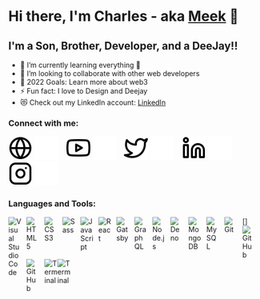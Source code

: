 # Hi there, I'm Charles - aka [Meek][youtube] 👋 


## I'm a Son, Brother, Developer, and a DeeJay!!

- 🌱 I’m currently learning everything 🤣
- 👯 I’m looking to collaborate with other web developers
- 🥅 2022 Goals: Learn more about web3
- ⚡ Fun fact: I love to Design and Deejay
- 😻 Check out my LinkedIn account: [LinkedIn](https://www.linkedin.com/in/charles-mwangangi-434140207?lipi=urn%3Ali%3Apage%3Ad_flagship3_profile_view_base_contact_details%3B2UHvmQ0OSNy%2Bh3mfC0C%2FrQ%3D%3D)

### Connect with me:

[![website](globe-light.svg)](https://meekdesigns.com#gh-light-mode-only)
[![website](globe-dark.svg)](https://meekdesigns.com#gh-dark-mode-only)
&nbsp;&nbsp;
[![website](youtube-light.svg)](https://www.youtube.com/channel/UCmpclvybLzoqC56pE3v91Ug#gh-light-mode-only)
[![website](youtube-dark.svg)](https://www.youtube.com/channel/UCmpclvybLzoqC56pE3v91Ug#gh-dark-mode-only)
&nbsp;&nbsp;
[![website](twitter-light.svg)](https://twitter.com/meekDsigns#gh-light-mode-only)
[![website](twitter-dark.svg)](https://twitter.com/meekDsigns#gh-dark-mode-only)
&nbsp;&nbsp;
[![website](linkedin-light.svg)](https://www.linkedin.com/in/charles-mwangangi-434140207?lipi=urn%3Ali%3Apage%3Ad_flagship3_profile_view_base_contact_details%3B2UHvmQ0OSNy%2Bh3mfC0C%2FrQ%3D%3D#gh-light-mode-only)
[![website](linkedin-dark.svg)](https://www.linkedin.com/in/charles-mwangangi-434140207?lipi=urn%3Ali%3Apage%3Ad_flagship3_profile_view_base_contact_details%3B2UHvmQ0OSNy%2Bh3mfC0C%2FrQ%3D%3D#gh-dark-mode-only)
&nbsp;&nbsp;
[![website](instagram-light.svg)](https://instagram.com/meekdsigns#gh-light-mode-only)
[![website](instagram-dark.svg)](https://instagram.com/meekdsigns#gh-dark-mode-only)

### Languages and Tools:

[<img align="left" alt="Visual Studio Code" width="26px" src="https://cdn.jsdelivr.net/gh/devicons/devicon/icons/vscode/vscode-original.svg" style="padding-right:10px;" />]
[<img align="left" alt="HTML5" width="26px" src="https://cdn.jsdelivr.net/gh/devicons/devicon/icons/html5/html5-original.svg" style="padding-right:10px;" />][webdevplaylist]
[<img align="left" alt="CSS3" width="26px" src="https://cdn.jsdelivr.net/gh/devicons/devicon/icons/css3/css3-original.svg" style="padding-right:10px;" />][cssplaylist]
[<img align="left" alt="Sass" width="26px" src="https://cdn.jsdelivr.net/gh/devicons/devicon/icons/sass/sass-original.svg" style="padding-right:10px;" />][cssplaylist]
[<img align="left" alt="JavaScript" width="26px" src="https://cdn.jsdelivr.net/gh/devicons/devicon/icons/javascript/javascript-original.svg" style="padding-right:10px;" />][jsplaylist]
[<img align="left" alt="React" width="26px" src="https://cdn.jsdelivr.net/gh/devicons/devicon/icons/react/react-original.svg" style="padding-right:10px;" />][reactplaylist]
[<img align="left" alt="Gatsby" width="26px" src="https://cdn.jsdelivr.net/gh/devicons/devicon/icons/gatsby/gatsby-original.svg" style="padding-right:10px;" />][webdevplaylist]
[<img align="left" alt="GraphQL" width="26px" src="https://cdn.jsdelivr.net/gh/devicons/devicon/icons/graphql/graphql-plain.svg" style="padding-right:10px;" />][webdevplaylist]
[<img align="left" alt="Node.js" width="26px" src="https://cdn.jsdelivr.net/gh/devicons/devicon/icons/nodejs/nodejs-original.svg" style="padding-right:10px;" />][webdevplaylist]
[<img align="left" alt="Deno" width="26px" src="./img/deno-light.svg" style="padding-right:10px;" />][webdevplaylist]
[<img align="left" alt="MongoDB" width="26px" src="https://cdn.jsdelivr.net/gh/devicons/devicon/icons/mongodb/mongodb-original.svg" style="padding-right:10px;" />][webdevplaylist]
[<img align="left" alt="MySQL" width="26px" src="https://cdn.jsdelivr.net/gh/devicons/devicon/icons/mysql/mysql-original.svg" style="padding-right:10px;" />][webdevplaylist]
[<img align="left" alt="Git" width="26px" src="https://cdn.jsdelivr.net/gh/devicons/devicon/icons/git/git-original.svg" style="padding-right:10px;" />][webdevplaylist]
[<img align="left" alt="GitHub" width="26px" src="https://user-images.githubusercontent.com/3369400/139447912-e0f43f33-6d9f-45f8-be46-2df5bbc91289.png" style="padding-right:10px;" />](https://www.youtube.com/playlist?list=PLkwxH9e_vrAJ0WbEsFA9W3I1W-g_BTsbt#gh-dark-mode-only)
[<img align="left" alt="GitHub" width="26px" src="https://user-images.githubusercontent.com/3369400/139448065-39a229ba-4b06-434b-bc67-616e2ed80c8f.png" style="padding-right:10px;" />](https://www.youtube.com/playlist?list=PLkwxH9e_vrAJ0WbEsFA9W3I1W-g_BTsbt#gh-light-mode-only)
[<img align="left" alt="Terminal" width="26px" src="./img/terminal-light.svg" />](https://www.youtube.com/playlist?list=PLkwxH9e_vrAJ0WbEsFA9W3I1W-g_BTsbt#gh-light-mode-only)
[<img align="left" alt="Terminal" width="26px" src="./img/terminal-dark.svg" />](https://www.youtube.com/playlist?list=PLkwxH9e_vrAJ0WbEsFA9W3I1W-g_BTsbt#gh-dark-mode-only)

<br />
<br />

[website]: https://codeSTACKr.com
[course]: http://vsCodeHero.com
[twitter]: https://twitter.com/codeSTACKr
[youtube]: https://www.youtube.com/channel/UCmpclvybLzoqC56pE3v91Ug
[instagram]: https://instagram.com/codeSTACKr
[linkedin]: https://linkedin.com/in/codeSTACKr
[webdevplaylist]: https://www.youtube.com/playlist?list=PLkwxH9e_vrAJ0WbEsFA9W3I1W-g_BTsbt
[jsplaylist]: https://www.youtube.com/playlist?list=PLkwxH9e_vrALRJKu7wfXby3MKeflhTu6B
[cssplaylist]: https://www.youtube.com/playlist?list=PLkwxH9e_vrALSdvZuEh6gqQdmDoDIoqz4
[reactplaylist]: https://www.youtube.com/playlist?list=PLkwxH9e_vrAK4TdffpxKY3QGyHCpxFcQ0
